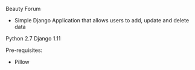 Beauty Forum
- Simple Django Application that allows users to add, update and delete data

Python 2.7
Django 1.11

Pre-requisites:
- Pillow
